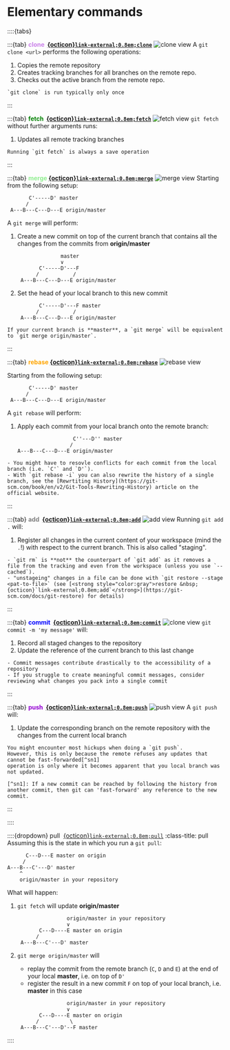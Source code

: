 # Elementary commands 

::::{tabs}

:::{tab} <strong style="color:#ca80e9">clone &nbsp;[{octicon}`link-external;0.8em;clone`](https://git-scm.com/docs/git-clone)</strong>
![clone view](figures/clone_view.svg)
A `git clone <url>` performs the following operations:
1. Copies the remote repository
1. Creates tracking branches for all branches on the remote repo.
1. Checks out the active branch from the remote repo.
```{note}
`git clone` is run typically only once
```
:::

:::{tab} <strong style="color:green">fetch &nbsp;[{octicon}`link-external;0.8em;fetch`](https://git-scm.com/docs/git-fetch)</strong>
![fetch view](figures/fetch_view.svg)
`git fetch` without further arguments runs:
1. Updates all remote tracking branches
```{note}
Running `git fetch` is always a save operation
```
:::

:::{tab} <strong style="color:lightgreen">merge&nbsp;[{octicon}`link-external;0.8em;merge`](https://git-scm.com/docs/git-merge)</strong>
![merge view](figures/merge_view.svg)
Starting from the following setup:
```text
       C'-----D' master
      /
 A---B---C---D---E origin/master
 ```
A `git merge` will perform:

1. Create a new commit on top of the current branch that contains all the changes from the commits from **origin/master**
   ```text
                 master 
                 ∨
          C'-----D'---F
         /           /
    A---B---C---D---E origin/master
   ```
1. Set the head of your local branch to this new commit
   ```text
          C'-----D'---F master
         /           /
    A---B---C---D---E origin/master
    ```
```{note}
If your current branch is **master**, a `git merge` will be equivalent to `git merge origin/master`.
```
:::

:::{tab} <strong style="color:orange">rebase&nbsp;[{octicon}`link-external;0.8em;rebase`](https://git-scm.com/docs/git-rebase)</strong>
![rebase view](figures/rebase_view.svg)

Starting from the following setup:
```text
       C'-----D' master
      /
 A---B---C---D---E origin/master
 ```
A `git rebase` will perform:

1. Apply each commit from your local branch onto the remote branch:
   ```text
                     C''---D'' master
                    /         
   A---B---C---D---E origin/master
   ```

```{note}
- You might have to resovle conflicts for each commit from the local branch (i.e. `C'` and `D'`).
- With `git rebase -i` you can also rewrite the history of a single branch, see the [Rewrtiting History](https://git-scm.com/book/en/v2/Git-Tools-Rewriting-History) article on the official website.
```
:::

:::{tab} <strong style="color:gray">add &nbsp;[{octicon}`link-external;0.8em;add`](https://git-scm.com/docs/git-add)</strong>
![add view](figures/add_view.svg)
Running `git add .` will:
1. Register all changes in the current content of your workspace (mind the `.`!) with respect to the current branch. This is also called "staging".

```{note}
- `git rm` is **not** the counterpart of `git add` as it removes a file from the tracking and even from the workspace (unless you use `--cached`).
- "unstageing" changes in a file can be done with `git restore --stage <pat-to-file>` (see [<strong style="color:gray">restore &nbsp;{octicon}`link-external;0.8em;add`</strong>](https://git-scm.com/docs/git-restore) for details)
```
:::

:::{tab} <strong style="color:blue">commit &nbsp;[{octicon}`link-external;0.8em;commit`](https://git-scm.com/docs/git-commit)</strong>
![clone view](figures/commit_view.svg)
`git commit -m 'my message'` will:
1. Record all staged changes to the repository
2. Update the reference of the current branch to this last change
```{note}
- Commit messages contribute drastically to the accessibility of a repository
- If you struggle to create meaningful commit messages, consider reviewing what changes you pack into a single commit
```
:::

:::{tab} <strong style="color:darkviolet">push &nbsp;[{octicon}`link-external;0.8em;push`](https://git-scm.com/docs/git-push)</strong>
![push view](figures/push_view.svg)
A `git push` will:
1. Update the corresponding branch on the remote repository with the changes from the current local branch
```{note}
You might encounter most hickups when doing a `git push`.
However, this is only because the remote refuses any updates that cannot be fast-forwarded[^sn1]
operation is only where it becomes apparent that you local branch was not updated.

[^sn1]: If a new commit can be reached by following the history from another commit, then git can 'fast-forward' any reference to the new commit.
```

:::

::::

::::{dropdown} pull &nbsp;[{octicon}`link-external;0.8em;pull`](https://git-scm.com/docs/git-pull)
:class-title: pull
Assuming this is the state in which you run a `git pull`:
```text
      C---D---E master on origin
     /
A---B---C'---D' master
    ^
    origin/master in your repository
```
What will happen:

1. `git fetch` will update **origin/master**
   ```text
                   origin/master in your repository
                   ∨
          C---D----E master on origin
         /
    A---B---C'---D' master
   ```
2. `git merge origin/master` will
  
   - replay the commit from the remote branch (`C`, `D` and `E`) at the end of your local **master**, i.e. on top of `D'`
   - register the result in a new commit `F` on top of your local branch, i.e. **master** in this case
   ```text
                   origin/master in your repository
                   ∨
          C---D----E master on origin
         /          \
    A---B---C'---D'--F master
   ```
::::
